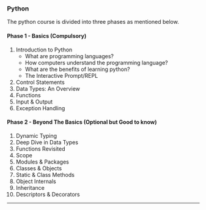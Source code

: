 ### Python

The python course is divided into three phases as mentioned below.

#### Phase 1 - Basics (Compulsory)

1. Introduction to Python
    * What are programming languages?
    * How computers understand the programming language?
    * What are the benefits of learning python?
    * The Interactive Prompt/REPL
2. Control Statements
3. Data Types: An Overview
4. Functions
5. Input & Output
6. Exception Handling


#### Phase 2 - Beyond The Basics (Optional but Good to know)

1. Dynamic Typing
2. Deep Dive in Data Types
3. Functions Revisited
4. Scope
5. Modules & Packages
6. Classes & Objects
7. Static & Class Methods
8. Object Internals
9. Inheritance
10. Descriptors & Decorators

<hr>